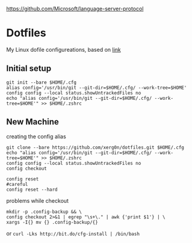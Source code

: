 https://github.com/Microsoft/language-server-protocol


# Dotfiles
My Linux dofile configureations, based on [link](https://developer.atlassian.com/blog/2016/02/best-way-to-store-dotfiles-git-bare-repo/)
## Initial setup
```
git init --bare $HOME/.cfg 
alias config='/usr/bin/git --git-dir=$HOME/.cfg/ --work-tree=$HOME' 
config config --local status.showUntrackedFiles no 
echo "alias config='/usr/bin/git --git-dir=$HOME/.cfg/ --work-tree=$HOME'" >> $HOME/.zshrc
```

## New Machine
creating the config alias

```
git clone --bare https://github.com/xerg0n/dotfiles.git $HOME/.cfg
echo "alias config='/usr/bin/git --git-dir=$HOME/.cfg/ --work-tree=$HOME'" >> $HOME/.zshrc
config config --local status.showUntrackedFiles no 
config checkout

config reset 
#careful
config reset --hard
```
problems while checkout
```
mkdir -p .config-backup && \
config checkout 2>&1 | egrep "\s+\." | awk {'print $1'} | \
xargs -I{} mv {} .config-backup/{}
```
or
`curl -Lks http://bit.do/cfg-install | /bin/bash`
